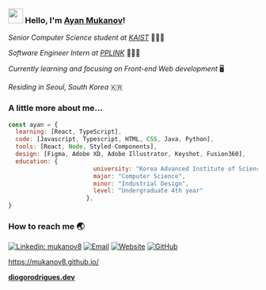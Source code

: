 ### <img src="https://media.giphy.com/media/hvRJCLFzcasrR4ia7z/giphy.gif" width="30px"> Hello, I'm [Ayan Mukanov](https://mukanov8.github.io)!

<p>
   <em> Senior Computer Science student at <a href="https://www.kaist.ac.kr/en/">KAIST</a>  </em>  👨🏻‍🎓 </br>
  
   <em> Software Engineer Intern at <a href="https://pagecall.net/">PPLINK</a>  </em> 👨🏻‍💻 </br>
   
   <em> Currently learning and focusing on Front-end Web development </em> 🖥 </br>
   
   <em> Residing in Seoul, South Korea </em> 🇰🇷  </br>
</p>


### A little more about me...  


```javascript
const ayan = {
  learning: [React, TypeScript],
  code: [Javascript, Typescript, HTML, CSS, Java, Python],
  tools: [React, Node, Styled-Components],
  design: [Figma, Adobe XD, Adobe Illustrator, Keyshot, Fusion360],
  education: {          
                        university: "Korea Advanced Institute of Science & Technology (KAIST)",
                        major: "Computer Science",
                        minor: "Industrial Design",
                        level: "Undergraduate 4th year"
                      },
}
```

### How to reach me 🌏

[![Linkedin: mukanov8](https://img.shields.io/badge/-mukanov8-blue?style=flat-square&logo=Linkedin&logoColor=white&link=https://www.linkedin.com/in/mukanov8/)](https://www.linkedin.com/in/mukanov8/)
[![Email](https://img.shields.io/badge/email-%20-red?style=social&logo=Gmail)](<mailto:mukanov.ayan@gmail.com>)
[![Website](https://img.shields.io/badge/website-%20-red?style=social&logo=React )](<mailto:mukanov.ayan@gmail.com>)
[![GitHub](https://img.shields.io/github/followers/mukanov8?label=follow&style=social)](https://github.com/mukanov8)

https://mukanov8.github.io/

**[diogorodrigues.dev](https://www.diogorodrigues.dev/)**

<!--
**mukanov8/mukanov8** is a ✨ _special_ ✨ repository because its `README.md` (this file) appears on your GitHub profile.

Here are some ideas to get you started:

- 🔭 I’m currently working on ...
- 🌱 I’m currently learning ...
- 👯 I’m looking to collaborate on ...
- 🤔 I’m looking for help with ...
- 💬 Ask me about ...
- 📫 How to reach me: ...
- 😄 Pronouns: ...
- ⚡ Fun fact: ...


[![](https://github-readme-stats.vercel.app/api?username=mukanov8&count_private=true&show_icons=true&hide=prs&include_all_commits=true)](https://github.com/mukanov8/mukanov8)

[![Top Langs](https://github-readme-stats.vercel.app/api/top-langs/?username=mukanov8&langs_count=4line_height=6)](https://github.com/mukanov8/mukanov8)

-->
